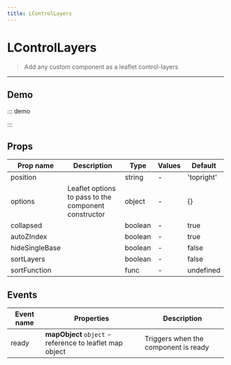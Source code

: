 ```yaml
---
title: LControlLayers
---
```


# LControlLayers

> Add any custom component as a leaflet control-layers

---

## Demo

::: demo
<template>
<l-map style="height: 350px" :zoom="zoom" :center="center">
<l-control-layers position="topright"  ></l-control-layers>
<l-tile-layer
      v-for="tileProvider in tileProviders"
      :key="tileProvider.name"
      :name="tileProvider.name"
      :visible="tileProvider.visible"
      :url="tileProvider.url"
      :attribution="tileProvider.attribution"
      layer-type="base"/>
</l-map>
</template>

<script>
import {LMap, LTileLayer, LControlLayers} from 'vue2-leaflet';

export default {
  components: {
    LMap,
    LTileLayer,
    LControlLayers
  },
  data () {
    return {
      url: 'https://{s}.tile.openstreetmap.org/{z}/{x}/{y}.png',
      zoom: 8,
      center: [47.313220, -1.319482],
      tileProviders: [
        {
          name: 'OpenStreetMap',
          visible: true,
          attribution:
            '&copy; <a target="_blank" href="http://osm.org/copyright">OpenStreetMap</a> contributors',
          url: 'https://{s}.tile.openstreetmap.org/{z}/{x}/{y}.png',
        },
        {
          name: 'OpenTopoMap',
          visible: false,
          url: 'https://{s}.tile.opentopomap.org/{z}/{x}/{y}.png',
          attribution:
            'Map data: &copy; <a href="http://www.openstreetmap.org/copyright">OpenStreetMap</a>, <a href="http://viewfinderpanoramas.org">SRTM</a> | Map style: &copy; <a href="https://opentopomap.org">OpenTopoMap</a> (<a href="https://creativecommons.org/licenses/by-sa/3.0/">CC-BY-SA</a>)',
        },
      ],
    };
  }
}
</script>

:::

## Props

| Prop name      | Description                                          | Type    | Values | Default    |
| -------------- | ---------------------------------------------------- | ------- | ------ | ---------- |
| position       |                                                      | string  | -      | 'topright' |
| options        | Leaflet options to pass to the component constructor | object  | -      | {}         |
| collapsed      |                                                      | boolean | -      | true       |
| autoZIndex     |                                                      | boolean | -      | true       |
| hideSingleBase |                                                      | boolean | -      | false      |
| sortLayers     |                                                      | boolean | -      | false      |
| sortFunction   |                                                      | func    | -      | undefined  |

## Events

| Event name | Properties                                               | Description                          |
| ---------- | -------------------------------------------------------- | ------------------------------------ |
| ready      | **mapObject** `object` - reference to leaflet map object | Triggers when the component is ready |
